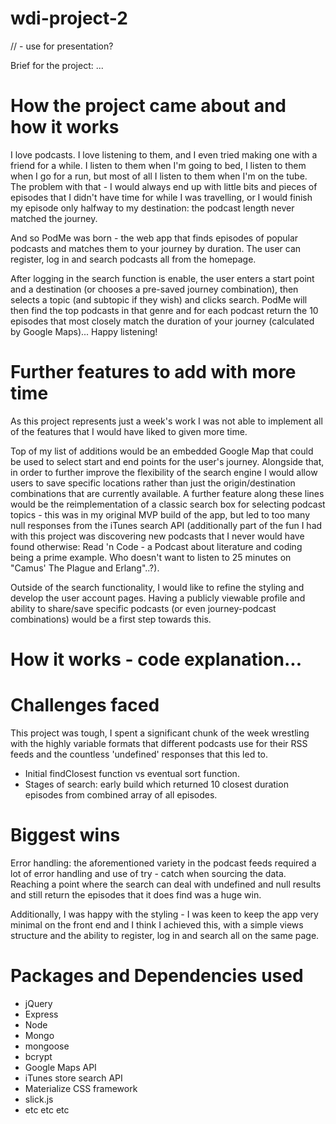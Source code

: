 # wdi-project-2

//  - use for presentation?

Brief for the project: ...

# How the project came about and how it works

I love podcasts. I love listening to them, and I even tried making one with a friend for a while. I listen to them when I'm going to bed, I listen to them when I go for a run, but most of all I listen to them when I'm on the tube. The problem with that - I would always end up with little bits and pieces of episodes that I didn't have time for while I was travelling, or I would finish my episode only halfway to my destination: the podcast length never matched the journey.

And so PodMe was born - the web app that finds episodes of popular podcasts and matches them to your journey by duration. The user can register, log in and search podcasts all from the homepage.

After logging in the search function is enable, the user enters a start point and a destination (or chooses a pre-saved journey combination), then selects a topic (and subtopic if they wish) and clicks search. PodMe will then find the top podcasts in that genre and for each podcast return the 10 episodes that most closely match the duration of your journey (calculated by Google Maps)... Happy listening!

# Further features to add with more time

As this project represents just a week's work I was not able to implement all of the features that I would have liked to given more time.

Top of my list of additions would be an embedded Google Map that could be used to select start and end points for the user's journey. Alongside that, in order to further improve the flexibility of the search engine I would allow users to save specific locations rather than just the origin/destination combinations that are currently available. A further feature along these lines would be the reimplementation of a classic search box for selecting podcast topics - this was in my original MVP build of the app, but led to too many null responses from the iTunes search API (additionally part of the fun I had with this project was discovering new podcasts that I never would have found otherwise: Read 'n Code - a Podcast about literature and coding being a prime example. Who doesn't want to listen to 25 minutes on "Camus' The Plague and Erlang"..?).

Outside of the search functionality, I would like to refine the styling and develop the user account pages. Having a publicly viewable profile and ability to share/save specific podcasts (or even journey-podcast combinations) would be a first step towards this.

# How it works - code explanation...



# Challenges faced

This project was tough, I spent a significant chunk of the week wrestling with the highly variable formats that different podcasts use for their RSS feeds and the countless 'undefined' responses that this led to.

 - Initial findClosest function vs eventual sort function.
 - Stages of search: early build which returned 10 closest duration episodes from combined array of all episodes.

# Biggest wins

Error handling: the aforementioned variety in the podcast feeds required a lot of error handling and use of try - catch when sourcing the data. Reaching a point where the search can deal with undefined and null results and still return the episodes that it does find was a huge win.

Additionally, I was happy with the styling - I was keen to keep the app very minimal on the front end and I think I achieved this, with a simple views structure and the ability to register, log in and search all on the same page.

# Packages and Dependencies used

- jQuery
- Express
- Node
- Mongo
- mongoose
- bcrypt
- Google Maps API
- iTunes store search API
- Materialize CSS framework
- slick.js
- etc etc etc
